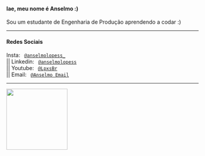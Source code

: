 #### Iae, meu nome é Anselmo :)

Sou um estudante de Engenharia de Produção aprendendo a codar :)

----

<div align="left">
  
  #### Redes Sociais
  
  Insta: <code> [@anselmolopess_](https://www.instagram.com/anselmolopess_) </code> ||
  Linkedin: <code> [@anselmolopess](https://www.linkedin.com/in/anselmolopess/) </code> ||
  Youtube: <code> [@LpxsBr](https://www.youtube.com/channel/UCkPDAOFZlw2mVkqwdgXS2iQ) </code> ||
  Email: <code> [@Anselmo Email](mailto:anselmolopes.an@gmail.com) </code> 
    
 </div>

----

<div align="left">

  <img height="160em" src="https://github-readme-stats.vercel.app/api?username=Lpxsbr&show_icons=true&theme=cobalt&include_all_commits=true&count_private=true"/>

</div>
